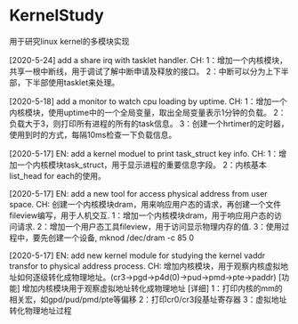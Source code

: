 ﻿# KernelStudy
用于研究linux kernel的多模块实现

[2020-5-24] add a share irq with tasklet handler.
CH: 
1：增加一个内核模块，共享一根中断线，用于调试了解中断申请及释放的接口。
2：中断可以分为上下半部，下半部使用tasklet来处理。

[2020-5-18] add a monitor to watch cpu loading by uptime.
CH: 
1：增加一个内核模块，使用uptime中的一个全局变量，取出全局变量表示1分钟的负载。
2：负载大于3，则打印所有进程的所有的task信息。
3：创建一个hrtimer的定时器，使用到时的方式，每隔10ms检查一下负载信息。

[2020-5-17]
EN: add a kernel moduel to print task_struct key info.
CH: 
1：增加一个内核模块task_struct，用于显示进程的重要信息字段。
2：内核基本list_head for each的使用。

[2020-5-17]
EN: add a new tool for access physical address from user space.
CH: 创建一个内核模块dram，用来响应用户态的请求，再创建一个文件fileview编写，用于人机交互.
1：增加一个内核模块dram，用于响应用户态的访问请求.
2：增加一个用户态工具fileview，用于访问显示物理内存的值.
3：使用过程中，要先创建一个设备, mknod /dec/dram -c 85 0

[2020-5-17]
EN: add new kernel module for studying the kernel vaddr transfor to physical address process.
CH: 增加内核模块，用于观察内核虚拟地址如何逐级转化成物理地址。(cr3->pgd->p4d(0)->pud->pmd->pte->paddr)
[功能] 增加内核模块用于观察虚拟地址转化成物理地址
[详细]
1：打印内核的mm的相关宏，如gpd/pud/pmd/pte等偏移
2：打印cr0/cr3段基址寄存器
3：虚拟地址转化物理地址过程